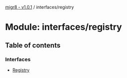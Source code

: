 [migr8 - v1.0.1](../README.md) / interfaces/registry

# Module: interfaces/registry

## Table of contents

### Interfaces

- [Registry](../interfaces/interfaces_registry.Registry.md)
